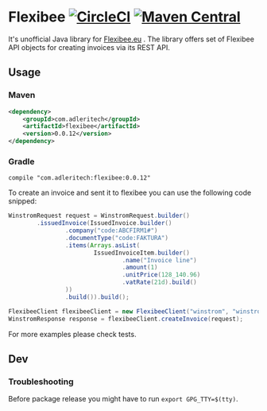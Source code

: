 # Flexibee [![CircleCI](https://circleci.com/gh/adleritech/flexibee.svg?style=shield)](https://circleci.com/gh/adleritech/flexibee) [![Maven Central](https://maven-badges.herokuapp.com/maven-central/com.adleritech/flexibee-core/badge.svg)](https://maven-badges.herokuapp.com/maven-central/com.adleritech/flexibee-core)

It's unofficial Java library for [Flexibee.eu](https://www.flexibee.eu) . The library offers set of Flexibee API objects for creating invoices via its REST API.

## Usage

### Maven

```xml
<dependency>
    <groupId>com.adleritech</groupId>
    <artifactId>flexibee</artifactId>
    <version>0.0.12</version>
</dependency>
```


### Gradle
```
compile "com.adleritech:flexibee:0.0.12"
```

To create an invoice and sent it to flexibee you can use the following code snipped:
```java
WinstromRequest request = WinstromRequest.builder()
        .issuedInvoice(IssuedInvoice.builder()
                .company("code:ABCFIRM1#")
                .documentType("code:FAKTURA")
                .items(Arrays.asList(
                        IssuedInvoiceItem.builder()
                                .name("Invoice line")
                                .amount(1)
                                .unitPrice(128_140.96)
                                .vatRate(21d).build()
                ))
                .build()).build();

FlexibeeClient flexibeeClient = new FlexibeeClient("winstrom", "winstrom", "demo");
WinstromResponse response = flexibeeClient.createInvoice(request);
```

For more examples please check tests.

## Dev
 
### Troubleshooting 

Before package release you might have to run `export GPG_TTY=$(tty)`.
